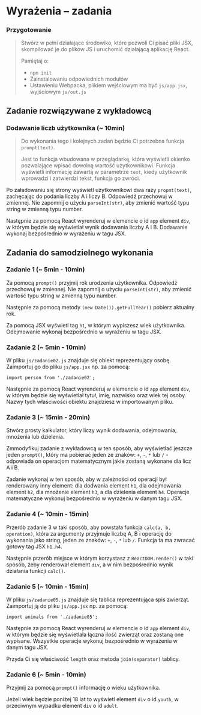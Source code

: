 # Wyrażenia &ndash; zadania

### Przygotowanie

> Stwórz w pełni działające środowiko, które pozwoli Ci pisać pliki JSX, skompilować je do plików JS i uruchomić działającą aplikację React.
> 
> Pamiętaj o:
> - ```npm init```
> - Zainstalowaniu odpowiednich modułów
> - Ustawieniu Webpacka, plikiem wejściowym ma być `js/app.jsx`, wyjściowym `js/out.js`

## Zadanie rozwiązywane z wykładowcą

### Dodawanie liczb użytkownika  (~ 10min)

> Do wykonania tego i kolejnych zadań będzie Ci potrzebna funkcja ```prompt(text)```.
> 
> Jest to funkcja wbudowana w przeglądarkę, która wyświetli okienko pozwalające wpisać dowolną wartość użytkownikowi. Funkcja wyświetli informację zawartą w parametrze `text`, kiedy użytkownik wprowadzi i zatwierdzi tekst, funkcja go zwróci.

Po załadowaniu się strony wyświetl użytkownikowi dwa razy ```propmt(text)```, zachęcając do podania liczby A i liczy B. Odpowiedź przechowuj w zmiennej. Nie zapomnij o użyciu ```parseInt(str)```, aby zmienić wartość typu string w zmienną typu number.

Następnie za pomocą React wyrenderuj w elemencie o id ```app``` element ```div```, w którym będzie się wyświetlał wynik dodawania liczby A i B. Dodawanie wykonaj bezpośrednio w wyrażeniu w tagu JSX. 

## Zadania do samodzielnego wykonania

### Zadanie 1 (~ 5min - 10min)

Za pomocą ```prompt()``` przyjmij rok urodzenia użytkownika. Odpowiedź przechowuj w zmiennej. Nie zapomnij o użyciu ```parseInt(str)```, aby zmienić wartość typu string w zmienną typu number.

Następnie za pomocą metody ```(new Date()).getFullYear()``` pobierz aktualny rok.

Za pomocą JSX wyświetl tag `h1`, w którym wypiszesz wiek użytkownika. Odejmowanie wykonaj bezpośrednio w wyrażeniu w tagu JSX.

### Zadanie 2 (~ 5min - 10min)

W pliku `js/zadanie02.js` znajduje się obiekt reprezentujący osobę. Zaimportuj go do pliku `js/app.jsx` np. za pomocą:

```import person from './zadanie02';```

Następnie za pomocą React wyrenderuj w elemencie o id ```app``` element ```div```, w którym będzie się wyświetlał tytuł, imię, nazwisko oraz wiek tej osoby. Nazwy tych właściwości obiektu znajdziesz w importowanym pliku. 

### Zadanie 3 (~ 15min - 20min)

Stwórz prosty kalkulator, który liczy wynik dodawania, odejmowania, mnożenia lub dzielenia.

Zmmodyfikuj zadanie z wykładowcą w ten sposób, aby wyświetlać jeszcze jeden ```prompt()```, który ma pobierać jeden ze znaków: `+`, `-`, `*` lub `/` - odpowiada on operacjom matematycznym jakie zostaną wykonane dla licz A i B.
 
 Zadanie wykonaj w ten sposób, aby w zależności od operacji był renderowany inny element: dla dodwania element `h1`, dla odejmowania element `h2`, dla mnożenie element `h3`, a dla dzielenia element `h4`. Operacje matematyczne wykonuj bezpośrednio w wyrażeniu w danym tagu JSX.

### Zadanie 4 (~ 10min - 15min)

Przerób zadanie 3 w taki sposób, aby powstała funkcja ```calc(a, b, operation)```, która za argumenty przyjmuje liczbę A, B i operację do wykonania jako string, jeden ze znaków: `+`, `-`, `*` lub `/`. Funkcja ta ma zwracać gotowy tag JSX ```h1```..```h4```.

Następnie przerób miejsce w którym korzystasz z ```ReactDOM.render()``` w taki sposób, żeby renderował element ```div```, a w nim bezpośrednio wynik działania funkcji ```calc()```.

### Zadanie 5 (~ 10min - 15min)

W pliku `js/zadanie05.js` znajduje się tablica reprezentująca spis zwierząt. Zaimportuj ją do pliku `js/app.jsx` np. za pomocą:

```import animals from './zadanie05';```

Następnie za pomocą React wyrenderuj w elemencie o id ```app``` element ```div```, w którym będzie się wyświetlała łączna ilość zwierząt oraz zostaną one wypisane. Wszystkie operacje wykonuj bezpośrednio w wyrażeniu w danym tagu JSX.

Przyda Ci się właściwość ```length``` oraz metoda ```join(separator)``` tablicy.

### Zadanie 6 (~ 5min - 10min)

Przyjmij za pomocą ```prompt()``` informację o wieku użytkownika.

Jeżeli wiek będzie poniżej 18 lat to wyświetl element ```div``` o id `youth`, w przeciwnym wypadku element ```div``` o id `adult`.